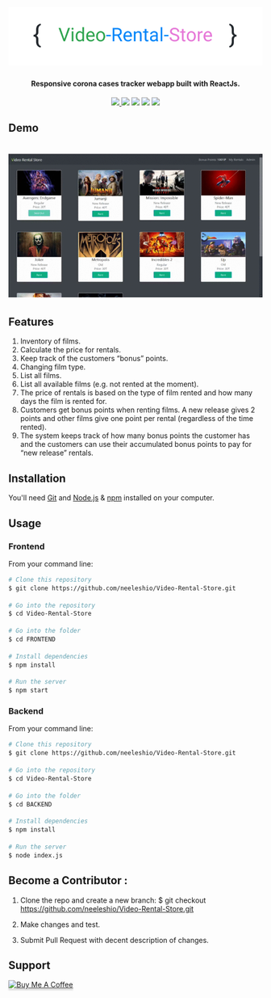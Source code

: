 <h1 align="center">
  <img src="https://raw.githubusercontent.com/neeleshio/Video-Rental-Store/master/vrs.png" alt="Video-Rental-Store" width="600">
</h1>

<h4 align="center">Responsive corona cases tracker webapp built with ReactJs.</h4>

<div align="center">
  <a href="https://coronatrackerindia.vercel.app/"><img src="https://img.shields.io/badge/host-heroku-blueviolet">
  <a href="https://github.com/mathdroid/covid-19-api"><img src="https://img.shields.io/badge/API-repl.it-success"><a/>
  <img src="https://img.shields.io/badge/contributions-welcome-orange.svg">
  <img src="https://img.shields.io/badge/license-MIT-blue.svg">
  <img src="https://visitor-badge.laobi.icu/badge?page_id=Video-Rental-Store.visitor-badge">
</div>

## Demo

<h1 align="center">
  <img src="https://raw.githubusercontent.com/neeleshio/Video-Rental-Store/master/Sequence%20%231(5).gif" alt="demo" width="600">
</h1>

## Features

1. Inventory of films.
2. Calculate the price for rentals.
3. Keep track of the customers “bonus” points.
4. Changing film type.
5. List all films.
6. List all available films (e.g. not rented at the moment).
7. The price of rentals is based on the type of film rented and how many days the film is rented for.
8. Customers get bonus points when renting films. A new release gives 2 points and other films give one point per rental (regardless of the time rented).
9. The system keeps track of how many bonus points the customer has and the customers can use their accumulated bonus points to pay for “new release” rentals.

## Installation

You'll need [Git](https://git-scm.com) and [Node.js](https://nodejs.org/en/download/) & [npm](http://npmjs.com) installed on your computer.

## Usage
### Frontend

From your command line:

```bash
# Clone this repository
$ git clone https://github.com/neeleshio/Video-Rental-Store.git

# Go into the repository
$ cd Video-Rental-Store

# Go into the folder
$ cd FRONTEND

# Install dependencies
$ npm install

# Run the server
$ npm start
```

### Backend

From your command line:

```bash
# Clone this repository
$ git clone https://github.com/neeleshio/Video-Rental-Store.git

# Go into the repository
$ cd Video-Rental-Store

# Go into the folder
$ cd BACKEND

# Install dependencies
$ npm install

# Run the server
$ node index.js
```

## Become a Contributor :

1. Clone the repo and create a new branch: $ git checkout https://github.com/neeleshio/Video-Rental-Store.git

2. Make changes and test.

3. Submit Pull Request with decent description of changes.


## Support

<a href="https://www.buymeacoffee.com/neeleshio" target="_blank"><img src="https://www.buymeacoffee.com/assets/img/custom_images/purple_img.png" alt="Buy Me A Coffee" style="height: 41px !important;width: 174px !important;box-shadow: 0px 3px 2px 0px rgba(190, 190, 190, 0.5) !important;-webkit-box-shadow: 0px 3px 2px 0px rgba(190, 190, 190, 0.5) !important;" ></a>

